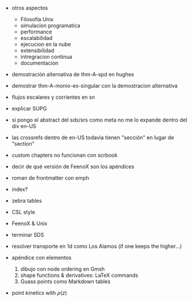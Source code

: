  * otros aspectos
   - Filosofía Unix
   - simulacion programatica
   - performance
   - escalabilidad
   - ejecucion en la nube
   - extensibilidad
   - intregracion continua
   - documentacion
 * demostración alternativa de thm-A-spd en hughes
 * demostrar thm-A-monio-es-singular con la demostracion alternativa
 * flujos escalares y corrientes en sn
 * explicar SUPG
 
   
 * si pongo el abstract del sds/srs como meta no me lo expande dentro del div en-US
 * las crossrefs dentro de en-US todavía tienen "sección" en lugar de "section"
 * custom chapters no funcionan con scrbook
 * decir de qué versión de FeenoX son los apéndices
 * roman de frontmatter con emph
 * index?
 * zebra tables
 * CSL style 

 * FeenoX & Unix
 * terminar SDS
 * resolver transporte en 1d como Los Alamos (if one keeps the higher...)
 * apéndice con elementos
   1. dibujo con node ordering en Gmsh
   2. shape functions & derivatives: LaTeX commands
   3. Guass points como Markdown tables
   
 * point kinetics with $\rho(z)$

